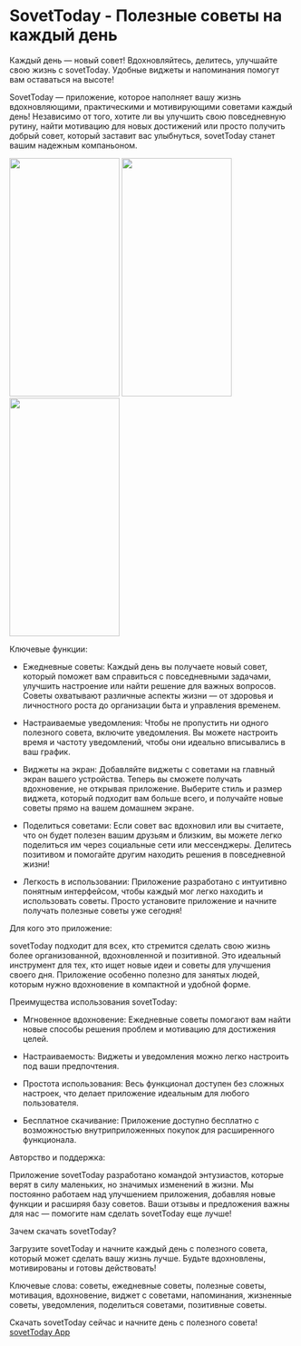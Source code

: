 # SovetToday - Полезные советы на каждый день
Каждый день — новый совет! Вдохновляйтесь, делитесь, улучшайте свою жизнь с sovetToday. Удобные виджеты и напоминания помогут вам оставаться на высоте!

SovetToday — приложение, которое наполняет вашу жизнь вдохновляющими, практическими и мотивирующими советами каждый день! Независимо от того, хотите ли вы улучшить свою повседневную рутину, найти мотивацию для новых достижений или просто получить добрый совет, который заставит вас улыбнуться, sovetToday станет вашим надежным компаньоном.

<img src="https://is1-ssl.mzstatic.com/image/thumb/PurpleSource211/v4/d5/ad/43/d5ad430c-f574-0b47-6321-e747992aa45b/9e9ec762-ddb6-4e85-8690-5ff4d6e8e513_1.jpg/460x0w.webp" width="194" height="420"> <img src="https://is1-ssl.mzstatic.com/image/thumb/PurpleSource211/v4/42/af/48/42af48bd-ae9c-01f9-d413-ef2136d952c8/37da929b-bf9c-4334-abf6-fcb4d6cf7dbf_2.jpg/460x0w.webp" width="194" height="420"> <img src="https://is1-ssl.mzstatic.com/image/thumb/PurpleSource221/v4/64/62/f3/6462f368-0f77-b5de-c074-a98d576f2217/12ea1fc8-c463-4dcf-935a-63de2aeb6c91_3.jpg/460x0w.webp" width="194" height="420"> 

Ключевые функции:


- Ежедневные советы: Каждый день вы получаете новый совет, который поможет вам справиться с повседневными задачами, улучшить настроение или найти решение для важных вопросов. Советы охватывают различные аспекты жизни — от здоровья и личностного роста до организации быта и управления временем.


- Настраиваемые уведомления: Чтобы не пропустить ни одного полезного совета, включите уведомления. Вы можете настроить время и частоту уведомлений, чтобы они идеально вписывались в ваш график.


- Виджеты на экран: Добавляйте виджеты с советами на главный экран вашего устройства. Теперь вы сможете получать вдохновение, не открывая приложение. Выберите стиль и размер виджета, который подходит вам больше всего, и получайте новые советы прямо на вашем домашнем экране.


- Поделиться советами: Если совет вас вдохновил или вы считаете, что он будет полезен вашим друзьям и близким, вы можете легко поделиться им через социальные сети или мессенджеры. Делитесь позитивом и помогайте другим находить решения в повседневной жизни!


- Легкость в использовании: Приложение разработано с интуитивно понятным интерфейсом, чтобы каждый мог легко находить и использовать советы. Просто установите приложение и начните получать полезные советы уже сегодня!


Для кого это приложение:


sovetToday подходит для всех, кто стремится сделать свою жизнь более организованной, вдохновленной и позитивной. Это идеальный инструмент для тех, кто ищет новые идеи и советы для улучшения своего дня. Приложение особенно полезно для занятых людей, которым нужно вдохновение в компактной и удобной форме.


Преимущества использования sovetToday:


- Мгновенное вдохновение: Ежедневные советы помогают вам найти новые способы решения проблем и мотивацию для достижения целей.

- Настраиваемость: Виджеты и уведомления можно легко настроить под ваши предпочтения.

- Простота использования: Весь функционал доступен без сложных настроек, что делает приложение идеальным для любого пользователя.

- Бесплатное скачивание: Приложение доступно бесплатно с возможностью внутриприложенных покупок для расширенного функционала.


Авторство и поддержка:


Приложение sovetToday разработано командой энтузиастов, которые верят в силу маленьких, но значимых изменений в жизни. Мы постоянно работаем над улучшением приложения, добавляя новые функции и расширяя базу советов. Ваши отзывы и предложения важны для нас — помогите нам сделать sovetToday еще лучше!


Зачем скачать sovetToday?


Загрузите sovetToday и начните каждый день с полезного совета, который может сделать вашу жизнь лучше. Будьте вдохновлены, мотивированы и готовы действовать!


Ключевые слова: советы, ежедневные советы, полезные советы, мотивация, вдохновение, виджет с советами, напоминания, жизненные советы, уведомления, поделиться советами, позитивные советы.


Скачать sovetToday сейчас и начните день с полезного совета! <a href="https://apps.apple.com/ru/app/sovettoday/id6636480231">sovetToday App</a>
